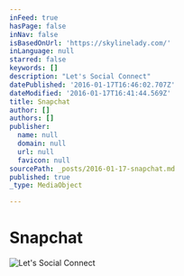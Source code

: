 ```yaml
---
inFeed: true
hasPage: false
inNav: false
isBasedOnUrl: 'https://skylinelady.com/'
inLanguage: null
starred: false
keywords: []
description: "Let's Social Connect"
datePublished: '2016-01-17T16:46:02.707Z'
dateModified: '2016-01-17T16:41:44.569Z'
title: Snapchat
author: []
authors: []
publisher:
  name: null
  domain: null
  url: null
  favicon: null
sourcePath: _posts/2016-01-17-snapchat.md
published: true
_type: MediaObject

---
```

# Snapchat
![Let's Social Connect](https://the-grid-user-content.s3-us-west-2.amazonaws.com/f38b6cfa-629a-4b1b-bfee-5cb05afaf2f2.jpg)